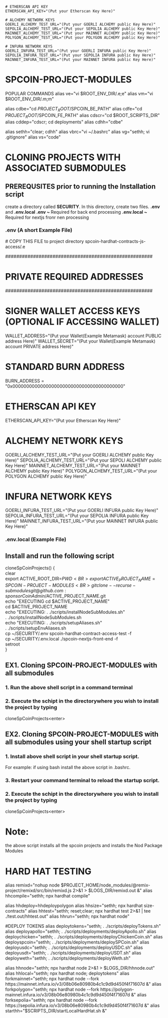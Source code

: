 ```env
# ETHERSCAN API KEY
ETHERSCAN_API_KEY="(Put your Etherscan Key Here)"

# ALCHEMY NETWORK KEYS
GOERLI_ALCHEMY_TEST_URL="(Put your GOERLI ALCHEMY public Key Here)"
SEPOLIA_ALCHEMY_TEST_URL="(Put your SEPOLIA ALCHEMY public Key Here)"
MAINNET_ALCHEMY_TEST_URL="(Put your MAINNET ALCHEMY public Key Here)"
POLYGON_ALCHEMY_TEST_URL="(Put your POLYGON ALCHEMY public Key Here)"

# INFURA NETWORK KEYS
GOERLI_INFURA_TEST_URL="(Put your GOERLI INFURA public Key Here)"
SEPOLIA_INFURA_TEST_URL="(Put your SEPOLIA INFURA public Key Here)"
MAINNET_INFURA_TEST_URL="(Put your MAINNET INFURA public Key Here)"
```













# SPCOIN-PROJECT-MODULES

POPULAR COMMANDS
alias ve="vi $ROOT_ENV_DIR/.e;e"
alias vm="vi $ROOT_ENV_DIR/.m;m"

alias cdbe="cd $PROJECT_ROOT/$SPCOIN_BE_PATH"
alias cdfe="cd $PROJECT_ROOT/$SPCOIN_FE_PATH"
alias cdscr="cd $ROOT_SCRIPTS_DIR"
alias cddep="cdscr; cd deployments"
alias cdhh="cdbe"

alias sethh="clear; cdhh"
alias vbrc="vi ~/.bashrc"
alias vg="sethh; vi .gitignore"
alias vs="code"

# CLONING PROJECTS WITH ASSOCIATED SUBMODULES

## PREREQUSITES prior to running the Installation script
create a directory called <b>SECURITY</b>.
In this directory, create two files. <b>.env</b> and <b>.env.local</b>
<b>.env ~ </b> Required for back end processing
<b>.env.local ~ </b> Required for nextjs fronr nen processing

### .env (A short Example File)
\# COPY THIS FILE to project directory spcoin-hardhat-contracts-js-access/.e 

#####################################################
# PRIVATE REQUIRED ADDRESSES                        
#####################################################

# SIGNER WALLET ACCESS KEYS (OPTIONAL IF ACCESSING WALLET)
WALLET_ADDRESS="(Put your Wallet(Example Metamask) account PUBLIC address Here)"
WALLET_SECRET="(Put your Wallet(Example Metamask) account PRIVATE address Here)"

# STANDARD BURN ADDRESS
BURN_ADDRESS = "0x0000000000000000000000000000000000000000"

# ETHERSCAN API KEY
ETHERSCAN_API_KEY="(Put your Etherscan Key Here)"

# ALCHEMY NETWORK KEYS
GOERLI_ALCHEMY_TEST_URL="(Put your GOERLI ALCHEMY public Key Here)"
SEPOLIA_ALCHEMY_TEST_URL="(Put your SEPOLI ALCHEMY public Key Here)"
MAINNET_ALCHEMY_TEST_URL="(Put your MAINNET ALCHEMY public Key Here)"
POLYGON_ALCHEMY_TEST_URL="(Put your POLYGON ALCHEMY public Key Here)"

# INFURA NETWORK KEYS
GOERLI_INFURA_TEST_URL="(Put your GOERLI INFURA public Key Here)"
SEPOLIA_INFURA_TEST_URL="(Put your SEPOLIA INFURA public Key Here)"
MAINNET_INFURA_TEST_URL="(Put your MAINNET INFURA public Key Here)"



### .env.local (Example File)


## Install and run the following script
cloneSpCoinProjects() {<BR>
    clear<BR>
    export ACTIVE_ROOT_DIR=$PWD<BR>
    export ACTIVE_PROJECT_NAME=SPCOIN-PROJECT-MODULES<BR>
    git clone --recurse-submodules git@github.com:sponsorCoinAdmin/$ACTIVE_PROJECT_NAME.git<BR>
    echo "EXECUTING cd $ACTIVE_PROJECT_NAME"<BR>
    cd $ACTIVE_PROJECT_NAME<BR>
    echo "EXECUTING: . ./scripts/installNodeSubModules.sh"<BR>
    . ./scripts/installNodeSubModules.sh<BR>
    echo "EXECUTING: . ./scripts/setupAliases.sh"<BR>
    . ./scripts/setupEnvAliases.sh<BR>
    cp ~/SECURITY/.env spcoin-hardhat-contract-access-test -f<BR>
    cp ~/SECURITY/.env.local ./spcoin-nextjs-front-end -f<BR>
    setroot<BR>
}

## EX1. Cloning SPCOIN-PROJECT-MODULES with all submodules
### 1. Run the above shell script in a command terminal
### 2. Execute the schipt in the directorywhere you wish to install the project by typing
cloneSpCoinProjects\<enter>

## EX2. Cloning SPCOIN-PROJECT-MODULES with all submodules using your shell startup script
### 1. Install above shell script in your shell startup script.
For example: if using bash install the above script in .bashrc.
### 3. Restart your command terminal to reload the startup script.
### 2. Execute the schipt in the directorywhere you wish to install the project by typing
cloneSpCoinProjects\<enter>

# Note:
the above script installs all the spcoin projects and installs the Nod Package Modules

# HARD HAT TESTING
alias remixd="nohup node $PROJECT_HOME/node_modules/@remix-project/remixd/src/bin/remixd.js 2>&1 > $LOGS_DIR/remixd.out &"
alias hhcompile="sethh; npx hardhat compile"

alias hhdeploy=hhdeploypolygon
alias hhsize="sethh; npx hardhat size-contracts"
alias hhtest="sethh; reset;clear; npx hardhat test 2>&1 | tee ./test.out/hhtest.out"
alias hhrun="sethh;  npx hardhat node"

#DEPLOY TOKENS
alias deploytokens="sethh; . ./scripts/deployTokens.sh"
alias deployapollo="sethh; . ./scripts/deployments/deployApollo.sh"
alias deploychicken="sethh; . ./scripts/deployments/deployChickenCoin.sh"
alias deployspcoin="sethh; . ./scripts/deployments/deploySPCoin.sh"
alias deployusdc="sethh; . ./scripts/deployments/deployUSDC.sh"
alias deployusdt="sethh; . ./scripts/deployments/deployUSDT.sh"
alias deployweth="sethh; . ./scripts/deployments/deployWeth.sh"

alias hhnode="sethh; npx hardhat node  2>&1 > $LOGS_DIR/hhnode.out"
alias hhlocal="sethh; npx hardhat node; deploytokens"
alias forkmainnet="sethh; npx hardhat node --fork https://mainnet.infura.io/v3/08b06e80980b4c1c9d9d450f4f71607d &"
alias forkpolygon="sethh; npx hardhat node --fork https://polygon-mainnet.infura.io/v3/08b06e80980b4c1c9d9d450f4f71607d &"
alias forksepolia="sethh; npx hardhat node --fork https://sepolia.infura.io/v3/08b06e80980b4c1c9d9d450f4f71607d &"
alias starthh="$SCRIPTS_DIR/startLocalHardHat.sh &"
